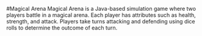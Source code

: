 #Magical Arena
Magical Arena is a Java-based simulation game where two players battle in a magical arena. Each player has attributes such as health, strength, and attack. Players take turns attacking and defending using dice rolls to determine the outcome of each turn.
